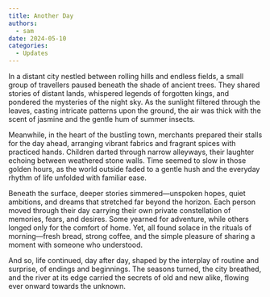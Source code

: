```yaml
---
title: Another Day
authors:
  - sam
date: 2024-05-10
categories:
  - Updates
---
```


In a distant city nestled between rolling hills and endless fields, a small group of travellers paused beneath the shade of ancient trees. They shared stories of distant lands, whispered legends of forgotten kings, and pondered the mysteries of the night sky. As the sunlight filtered through the leaves, casting intricate patterns upon the ground, the air was thick with the scent of jasmine and the gentle hum of summer insects.

<!-- more -->

Meanwhile, in the heart of the bustling town, merchants prepared their stalls for the day ahead, arranging vibrant fabrics and fragrant spices with practiced hands. Children darted through narrow alleyways, their laughter echoing between weathered stone walls. Time seemed to slow in those golden hours, as the world outside faded to a gentle hush and the everyday rhythm of life unfolded with familiar ease.

Beneath the surface, deeper stories simmered—unspoken hopes, quiet ambitions, and dreams that stretched far beyond the horizon. Each person moved through their day carrying their own private constellation of memories, fears, and desires. Some yearned for adventure, while others longed only for the comfort of home. Yet, all found solace in the rituals of morning—fresh bread, strong coffee, and the simple pleasure of sharing a moment with someone who understood.

And so, life continued, day after day, shaped by the interplay of routine and surprise, of endings and beginnings. The seasons turned, the city breathed, and the river at its edge carried the secrets of old and new alike, flowing ever onward towards the unknown.
